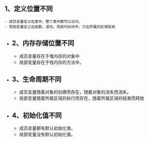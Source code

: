 ## 1、定义位置不同
	- 成员变量定义在类中，整个类中都可以访问，
	- 局部变量定义在函数，语句，局部代码块中，只在所属的区域有效
- ## 2、内存存储位置不同
	- 成员变量存在于堆内存的对象中
	- 局部变量存在于栈内存的方法中。
- ## 3、生命周期不同
	- 成员变量随着对象的创建而存在，随着对象的消失而消失。
	- 局部变量随着所属区域的执行而存在，随着所属区域的结束而释放
- ## 4、初始化值不同
	- 成员变量都有默认初始化值，
	- 局部变量没有默认初始化值。